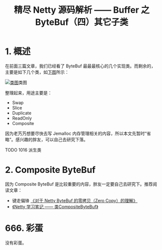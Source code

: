 <div class="article-inner">

<header class="article-header">

<h1 class="article-title" itemprop="name">
精尽 Netty 源码解析 —— Buffer 之 ByteBuf（四）其它子类
</h1>

</header>

<div class="article-entry" itemprop="articleBody">

<!-- Table of Contents -->

<h1 id="1-概述"><a href="#1-概述" class="headerlink" title="1. 概述"></a>1. 概述</h1><p>在前面三篇文章，我们已经看了 ByteBuf 最最最核心的几个实现类。而剩余的，主要是如下几个类，如<a href="http://static2.iocoder.cn/images/Netty/2018_08_10/01.png" rel="external nofollow noopener noreferrer" target="_blank">下图</a>所示：</p>
<p><a href="http://static2.iocoder.cn/images/Netty/2018_08_10/01.png" title="类图" class="fancybox" rel="article0"><img src="http://static2.iocoder.cn/images/Netty/2018_08_10/01.png" alt="类图"></a><span class="caption">类图</span></p>
<p>整理起来，用途主要是：</p>
<ul>
<li>Swap</li>
<li>Slice</li>
<li>Duplicate</li>
<li>ReadOnly</li>
<li>Composite</li>
</ul>
<p>因为老艿艿想要尽快去写 Jemalloc 内存管理相关的内容，所以本文先暂时“省略”。感兴趣的胖友，可以自己去研究下落。</p>
<p>TODO 1016 派生类</p>
<h1 id="2-Composite-ByteBuf"><a href="#2-Composite-ByteBuf" class="headerlink" title="2. Composite ByteBuf"></a>2. Composite ByteBuf</h1><p>因为 Composite ByteBuf 是比较重要的内容，胖友一定要自己去研究下。推荐阅读文章：</p>
<ul>
<li>键走偏锋 <a href="https://my.oschina.net/LucasZhu/blog/1617222" rel="external nofollow noopener noreferrer" target="_blank">《对于 Netty ByteBuf 的零拷贝（Zero Copy）的理解》</a></li>
<li><a href="https://skyao.gitbooks.io/learning-netty/content/buffer/class_CompositeByteBuf.html" rel="external nofollow noopener noreferrer" target="_blank">《Netty 学习笔记 —— 类CompositeByteBuf》</a></li>
</ul>
<h1 id="666-彩蛋"><a href="#666-彩蛋" class="headerlink" title="666. 彩蛋"></a>666. 彩蛋</h1><p>没有彩蛋。</p>

</div>
<!--
<footer class="article-footer">
<a data-url="http://svip.iocoder.cn/Netty/ByteBuf-1-4-ByteBuf-other-impl/" data-id="ck4pl3fp300dwfgcf2xh9o0nv" class="article-share-link">分享</a>

</footer>
-->
</div>
